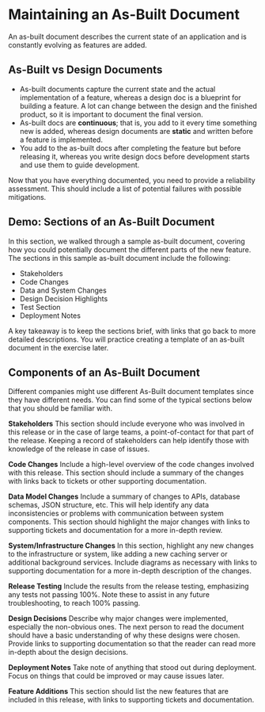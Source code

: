 # Maintaining an As-Built Document

An as-built document describes the current state of an application and is constantly evolving as features are added.

## As-Built vs Design Documents

- As-built documents capture the current state and the actual implementation of a feature, whereas a design doc is a blueprint for building a feature. A lot can change between the design and the finished product, so it is important to document the final version.
- As-built docs are **continuous**; that is, you add to it every time something new is added, whereas design documents are **static** and written before a feature is implemented.
- You add to the as-built docs after completing the feature but before releasing it, whereas you write design docs before development starts and use them to guide development.

Now that you have everything documented, you need to provide a reliability assessment. This should include a list of potential failures with possible mitigations.

## Demo: Sections of an As-Built Document

In this section, we walked through a sample as-built document, covering how you could potentially document the different parts of the new feature. The sections in this sample as-built document include the following:

- Stakeholders
- Code Changes
- Data and System Changes
- Design Decision Highlights
- Test Section
- Deployment Notes

A key takeaway is to keep the sections brief, with links that go back to more detailed descriptions. You will practice creating a template of an as-built document in the exercise later.

## Components of an As-Built Document

Different companies might use different As-Built document templates since they have different needs. You can find some of the typical sections below that you should be familiar with.

**Stakeholders**
This section should include everyone who was involved in this release or in the case of large teams, a point-of-contact for that part of the release. Keeping a record of stakeholders can help identify those with knowledge of the release in case of issues.

**Code Changes**
Include a high-level overview of the code changes involved with this release. This section should include a summary of the changes with links back to tickets or other supporting documentation.

**Data Model Changes**
Include a summary of changes to APIs, database schemas, JSON structure, etc. This will help identify any data inconsistencies or problems with communication between system components. This section should highlight the major changes with links to supporting tickets and documentation for a more in-depth review.

**System/Infrastructure Changes**
In this section, highlight any new changes to the infrastructure or system, like adding a new caching server or additional background services. Include diagrams as necessary with links to supporting documentation for a more in-depth description of the changes.

**Release Testing**
Include the results from the release testing, emphasizing any tests not passing 100%. Note these to assist in any future troubleshooting, to reach 100% passing.

**Design Decisions**
Describe why major changes were implemented, especially the non-obvious ones. The next person to read the document should have a basic understanding of why these designs were chosen. Provide links to supporting documentation so that the reader can read more in-depth about the design decisions.

**Deployment Notes**
Take note of anything that stood out during deployment. Focus on things that could be improved or may cause issues later.

**Feature Additions**
This section should list the new features that are included in this release, with links to supporting tickets and documentation.
